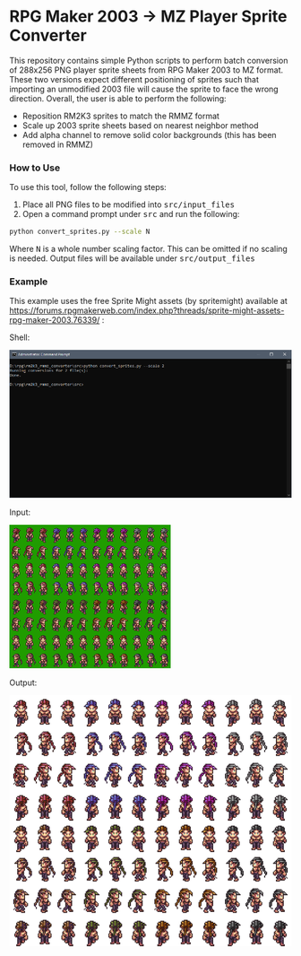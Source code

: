 # RPG Maker 2003 -> MZ Player Sprite Converter
This repository contains simple Python scripts to perform batch conversion of 288x256 PNG player sprite sheets from RPG Maker 2003 to MZ format. These two versions expect different positioning of sprites such that importing an unmodified 2003 file will cause the sprite to face the wrong direction. Overall, the user is able to perform the following:

- Reposition RM2K3 sprites to match the RMMZ format
- Scale up 2003 sprite sheets based on nearest neighbor method
- Add alpha channel to remove solid color backgrounds (this has been removed in RMMZ)

### How to Use
To use this tool, follow the following steps:

1) Place all PNG files to be modified into <tt>src/input_files</tt>
2) Open a command prompt under <tt>src</tt> and run the following:

```sh
python convert_sprites.py --scale N
```

Where <tt>N</tt> is a whole number scaling factor. This can be omitted if no scaling is needed. Output files will be available under <tt>src/output_files</tt>

### Example

This example uses the free Sprite Might assets (by spritemight) available at https://forums.rpgmakerweb.com/index.php?threads/sprite-might-assets-rpg-maker-2003.76339/ :

Shell:

![example_cli](docs/example_cli.png)

Input:

![input_example](docs/example_01.png)

Output:

![output_example](docs/example_01_converted.png)
